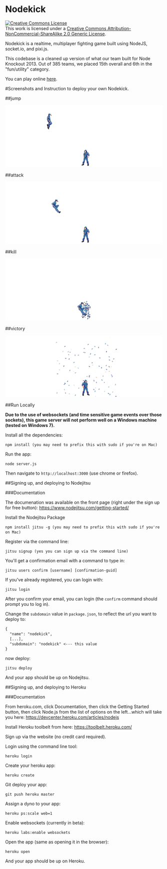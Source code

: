 Nodekick
========

<a rel="license" href="http://creativecommons.org/licenses/by-nc-sa/2.0/"><img alt="Creative Commons License" style="border-width:0" src="http://i.creativecommons.org/l/by-nc-sa/2.0/88x31.png" /></a><br />This work is licensed under a <a rel="license" href="http://creativecommons.org/licenses/by-nc-sa/2.0/">Creative Commons Attribution-NonCommercial-ShareAlike 2.0 Generic License</a>.

Nodekick is a realtime, multiplayer fighting game built using NodeJS, socket.io, and pixi.js.

This codebase is a cleaned up version of what our team built for Node Knockout 2013. Out of 385 teams, we placed 15th overall and 6th in the "fun/utility" category.

You can play online [here](http://nodekick.jit.su).

#Screenshots and Instruction to deploy your own Nodekick.

##jump

<img src="/ss_jump.png" />

##attack

<img src="/ss_attack.png" />

##kill

<img src="/ss_kill.png" />

##victory

<img src="/ss_victory.png" />

##Run Locally

**Due to the use of websockets (and time sensitive game events over those sockets), this game server will not perform well on a Windows machine (tested on Windows 7).**

Install all the dependencies:

    npm install (you may need to prefix this with sudo if you're on Mac)

Run the app:

    node server.js

Then navigate to `http://localhost:3000` (use chrome or firefox).

##Signing up, and deploying to Nodejitsu

###Documentation

The documenation was available on the front page (right under the sign up for free button): https://www.nodejitsu.com/getting-started/

Install the Nodejitsu Package

    npm install jitsu -g (you may need to prefix this with sudo if you're on Mac)

Register via the command line:

    jitsu signup (yes you can sign up via the command line)

You'll get a confirmation email with a command to type in:

    jitsu users confirm [username] [confirmation-guid]

If you've already registered, you can login with:

    jitsu login

After you confirm your email, you can login (the `confirm` command should prompt you to log in).

Change the `subdomain` value in `package.json`, to reflect the url you want to deploy to:

    {
      "name": "nodekick",
      [...],
      "subdomain": "nodekick" <--- this value
    }

now deploy:

    jitsu deploy

And your app should be up on Nodejitsu.

##Signing up, and deploying to Heroku

###Documentation

From heroku.com, click Documentation, then click the Getting Started button, then click Node.js from the list of options on the left...which will take you here: https://devcenter.heroku.com/articles/nodejs 

Install Heroku toolbelt from here: https://toolbelt.heroku.com/

Sign up via the website (no credit card required).

Login using the command line tool:

    heroku login

Create your heroku app:

    heroku create

Git deploy your app:

    git push heroku master

Assign a dyno to your app:

    heroku ps:scale web=1

Enable websockets (currently in beta):

    heroku labs:enable websockets

Open the app (same as opening it in the browser):

    heroku open

And your app should be up on Heroku.
